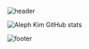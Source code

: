 <!-- 상단바 -->
![header](https://capsule-render.vercel.app/api?type=waving&color=gradient&height=250&fontSize=40&fontAlignY=40&animation=fadeIn&text=김채민의%20개발자의%20Github입니다%20%20😄)

<!-- 깃허브 스탯 -->
![Aleph Kim GitHub stats](https://github-readme-stats.vercel.app/api?username=Aleph-Kim&show_icons=true&theme=shadow_green)

<!-- 하단바 -->
![footer](https://capsule-render.vercel.app/api?type=waving&color=gradient&height=250&fontSize=40&fontAlignY=60&animation=fadeIn&section=footer&text=감사합니다!)
